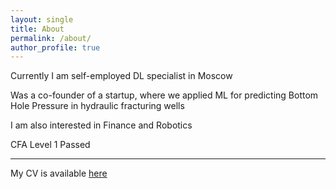 ```yaml
---
layout: single
title: About
permalink: /about/
author_profile: true
---
```


Currently I am self-employed DL specialist in Moscow

Was a co-founder of a startup, where we applied ML for predicting Bottom Hole Pressure in hydraulic fracturing wells



I am also interested in Finance and Robotics

CFA Level 1 Passed

----

My CV is available [here](/cv/)

<!--
My alma mater is the **Moscow Institute of Physics and Technology** (*MIPT*) - one of the top technical universities in Russia. I entered there for Physics Major, but switched to **CS** in process, where, by the way, were still quite a few physical courses. I chose **Robotics** as a laboratory. With this lab, I went to international robotics competitions *RoboChallenge* in Vienna, Austria to participate in the discipline *AirRace*, where one had to program a multikopter to fly over the traced path with time trial. Our solution was implemented in *ROS* and *OpenCV*, we took 4th place. On the 3rd and 4th years I got interested in **Machine Learning**, took several courses and specializations separately from the university. At the same time on the 4th year I studied finance and passed **CFA Level 1**.


After the university I became very fond of **Deep Learning** and studied it myself. Worked in the *DeepHack* lab at *MIPT* on several *NLP* projects. At the same time I became interested in models with *latent variables*, *Bayesian Deep Learning*. Participated in *Deep Bayes Summer School*, thoroughly studied *Bishop's Pattern Recognition and Machine Learning* with exercises, consolidating knowledge through courses and specializations.


With my friend, was one of the founders of a startup which was involved in applying *ML* in the **Oil&Gas** Industry. In particular, we applied *Deep Learning* to the task of predicting the *Bottom Hole Pressure* in a hydraulic fracturing well. This yielded quality of the prediction far ahead of the currently used methods. Among other things we used *Bayesian Neural Networks* as a measure of the confidence of the model, which also bore fruit.


My hobbies include mountain biking, snowboarding, mountaineering.


 -->
